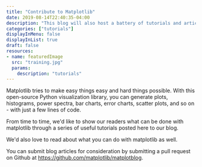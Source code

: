 ```yaml
---
title: "Contribute to Matplotlib"
date: 2019-08-14T22:40:35-04:00
description: "This blog will also host a battery of tutorials and articles to introduce new generations to matplotlib; and you can contribute too."
categories: ["tutorials"]
displayInMenu: false
displayInList: true
draft: false
resources:
- name: featuredImage
  src: "training.jpg"
  params:
    description: "tutorials"
---
```


Matplotlib tries to make easy things easy and hard things possible. With this open-source Python visualization library, you can generate plots, histograms, power spectra, bar charts, error charts, scatter plots, and so on - with just a few lines of code. 

From time to time, we'd like to show our readers what can be done with matplotlib through a series of useful tutorials posted here to our blog. 

We'd also love to read about what you can do with matplotlib as well. 

You can submit blog articles for consideration by submitting a pull request on Github at https://github.com/matplotlib/matplotblog. 

